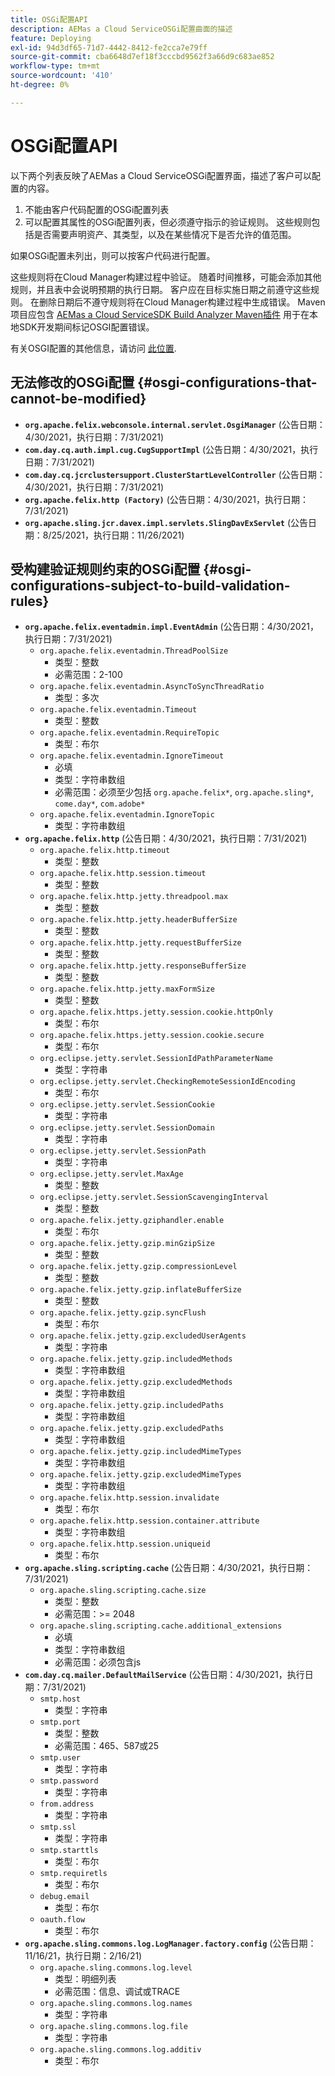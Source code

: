 ```yaml
---
title: OSGi配置API
description: AEMas a Cloud ServiceOSGi配置曲面的描述
feature: Deploying
exl-id: 94d3df65-71d7-4442-8412-fe2cca7e79ff
source-git-commit: cba6648d7ef18f3cccbd9562f3a66d9c683ae852
workflow-type: tm+mt
source-wordcount: '410'
ht-degree: 0%

---
```


# OSGi配置API

以下两个列表反映了AEMas a Cloud ServiceOSGi配置界面，描述了客户可以配置的内容。

1. 不能由客户代码配置的OSGi配置列表
1. 可以配置其属性的OSGi配置列表，但必须遵守指示的验证规则。 这些规则包括是否需要声明资产、其类型，以及在某些情况下是否允许的值范围。

如果OSGi配置未列出，则可以按客户代码进行配置。

这些规则将在Cloud Manager构建过程中验证。 随着时间推移，可能会添加其他规则，并且表中会说明预期的执行日期。 客户应在目标实施日期之前遵守这些规则。 在删除日期后不遵守规则将在Cloud Manager构建过程中生成错误。 Maven项目应包含 [AEMas a Cloud ServiceSDK Build Analyzer Maven插件](https://experienceleague.adobe.com/docs/experience-manager-core-components/using/developing/archetype/build-analyzer-maven-plugin.html) 用于在本地SDK开发期间标记OSGI配置错误。

有关OSGI配置的其他信息，请访问 [此位置](/help/implementing/deploying/configuring-osgi.md).

## 无法修改的OSGi配置 {#osgi-configurations-that-cannot-be-modified}

* **`org.apache.felix.webconsole.internal.servlet.OsgiManager`** (公告日期：4/30/2021，执行日期：7/31/2021)
* **`com.day.cq.auth.impl.cug.CugSupportImpl`** (公告日期：4/30/2021，执行日期：7/31/2021)
* **`com.day.cq.jcrclustersupport.ClusterStartLevelController`** (公告日期：4/30/2021，执行日期：7/31/2021)
* **`org.apache.felix.http (Factory)`** (公告日期：4/30/2021，执行日期：7/31/2021)
* **`org.apache.sling.jcr.davex.impl.servlets.SlingDavExServlet`** (公告日期：8/25/2021，执行日期：11/26/2021)

## 受构建验证规则约束的OSGi配置 {#osgi-configurations-subject-to-build-validation-rules}

* **`org.apache.felix.eventadmin.impl.EventAdmin`** (公告日期：4/30/2021，执行日期：7/31/2021)
   * `org.apache.felix.eventadmin.ThreadPoolSize`
      * 类型：整数
      * 必需范围：2-100
   * `org.apache.felix.eventadmin.AsyncToSyncThreadRatio`
      * 类型：多次
   * `org.apache.felix.eventadmin.Timeout`
      * 类型：整数
   * `org.apache.felix.eventadmin.RequireTopic`
      * 类型：布尔
   * `org.apache.felix.eventadmin.IgnoreTimeout`
      * 必填
      * 类型：字符串数组
      * 必需范围：必须至少包括 `org.apache.felix*`, `org.apache.sling*`, `come.day*`, `com.adobe*`
   * `org.apache.felix.eventadmin.IgnoreTopic`
      * 类型：字符串数组
* **`org.apache.felix.http`** (公告日期：4/30/2021，执行日期：7/31/2021)
   * `org.apache.felix.http.timeout`
      * 类型：整数
   * `org.apache.felix.http.session.timeout`
      * 类型：整数
   * `org.apache.felix.http.jetty.threadpool.max`
      * 类型：整数
   * `org.apache.felix.http.jetty.headerBufferSize`
      * 类型：整数
   * `org.apache.felix.http.jetty.requestBufferSize`
      * 类型：整数
   * `org.apache.felix.http.jetty.responseBufferSize`
      * 类型：整数
   * `org.apache.felix.http.jetty.maxFormSize`
      * 类型：整数
   * `org.apache.felix.https.jetty.session.cookie.httpOnly`
      * 类型：布尔
   * `org.apache.felix.https.jetty.session.cookie.secure`
      * 类型：布尔
   * `org.eclipse.jetty.servlet.SessionIdPathParameterName`
      * 类型：字符串
   * `org.eclipse.jetty.servlet.CheckingRemoteSessionIdEncoding`
      * 类型：布尔
   * `org.eclipse.jetty.servlet.SessionCookie`
      * 类型：字符串
   * `org.eclipse.jetty.servlet.SessionDomain`
      * 类型：字符串
   * `org.eclipse.jetty.servlet.SessionPath`
      * 类型：字符串
   * `org.eclipse.jetty.servlet.MaxAge`
      * 类型：整数
   * `org.eclipse.jetty.servlet.SessionScavengingInterval`
      * 类型：整数
   * `org.apache.felix.jetty.gziphandler.enable`
      * 类型：布尔
   * `org.apache.felix.jetty.gzip.minGzipSize`
      * 类型：整数
   * `org.apache.felix.jetty.gzip.compressionLevel`
      * 类型：整数
   * `org.apache.felix.jetty.gzip.inflateBufferSize`
      * 类型：整数
   * `org.apache.felix.jetty.gzip.syncFlush`
      * 类型：布尔
   * `org.apache.felix.jetty.gzip.excludedUserAgents`
      * 类型：字符串
   * `org.apache.felix.jetty.gzip.includedMethods`
      * 类型：字符串数组
   * `org.apache.felix.jetty.gzip.excludedMethods`
      * 类型：字符串数组
   * `org.apache.felix.jetty.gzip.includedPaths`
      * 类型：字符串数组
   * `org.apache.felix.jetty.gzip.excludedPaths`
      * 类型：字符串数组
   * `org.apache.felix.jetty.gzip.includedMimeTypes`
      * 类型：字符串数组
   * `org.apache.felix.jetty.gzip.excludedMimeTypes`
      * 类型：字符串数组
   * `org.apache.felix.http.session.invalidate`
      * 类型：布尔
   * `org.apache.felix.http.session.container.attribute`
      * 类型：字符串数组
   * `org.apache.felix.http.session.uniqueid`
      * 类型：布尔
* **`org.apache.sling.scripting.cache`** (公告日期：4/30/2021，执行日期：7/31/2021)
   * `org.apache.sling.scripting.cache.size`
      * 类型：整数
      * 必需范围：>= 2048
   * `org.apache.sling.scripting.cache.additional_extensions`
      * 必填
      * 类型：字符串数组
      * 必需范围：必须包含js
* **`com.day.cq.mailer.DefaultMailService`** (公告日期：4/30/2021，执行日期：7/31/2021)
   * `smtp.host`
      * 类型：字符串
   * `smtp.port`
      * 类型：整数
      * 必需范围：465、587或25
   * `smtp.user`
      * 类型：字符串
   * `smtp.password`
      * 类型：字符串
   * `from.address`
      * 类型：字符串
   * `smtp.ssl`
      * 类型：字符串
   * `smtp.starttls`
      * 类型：布尔
   * `smtp.requiretls`
      * 类型：布尔
   * `debug.email`
      * 类型：布尔
   * `oauth.flow`
      * 类型：布尔
* **`org.apache.sling.commons.log.LogManager.factory.config`** (公告日期：11/16/21，执行日期：2/16/21)
   * `org.apache.sling.commons.log.level`
      * 类型：明细列表
      * 必需范围：信息、调试或TRACE
   * `org.apache.sling.commons.log.names`
      * 类型：字符串
   * `org.apache.sling.commons.log.file`
      * 类型：字符串
   * `org.apache.sling.commons.log.additiv`
      * 类型：布尔